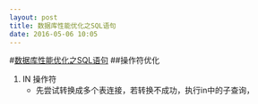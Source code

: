 ```yaml
---
layout: post
title: 数据库性能优化之SQL语句
date: 2016-05-06 10:05
---
```

#[数据库性能优化之SQL语句](http://blog.jobbole.com/96996/)
##操作符优化
1. IN 操作符
    * 先尝试转换成多个表连接，若转换不成功，执行in中的子查询，
